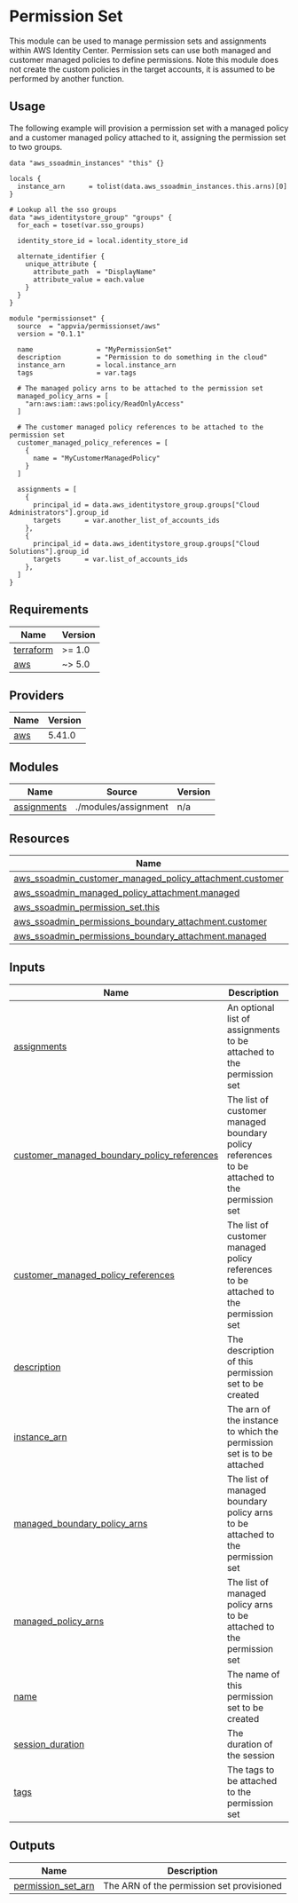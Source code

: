 # Permission Set

This module can be used to manage permission sets and assignments within AWS Identity Center. Permission sets can use both managed and customer managed policies to define permissions. Note this module does not create the custom policies in the target accounts, it is assumed to be performed by another function.

## Usage

The following example will provision a permission set with a managed policy and a customer managed policy attached to it, assigning the permission set to two groups.

```hcl
data "aws_ssoadmin_instances" "this" {}

locals {
  instance_arn      = tolist(data.aws_ssoadmin_instances.this.arns)[0]
}

# Lookup all the sso groups
data "aws_identitystore_group" "groups" {
  for_each = toset(var.sso_groups)

  identity_store_id = local.identity_store_id

  alternate_identifier {
    unique_attribute {
      attribute_path  = "DisplayName"
      attribute_value = each.value
    }
  }
}

module "permissionset" {
  source  = "appvia/permissionset/aws"
  version = "0.1.1"

  name                = "MyPermissionSet"
  description         = "Permission to do something in the cloud"
  instance_arn        = local.instance_arn
  tags                = var.tags

  # The managed policy arns to be attached to the permission set
  managed_policy_arns = [
    "arn:aws:iam::aws:policy/ReadOnlyAccess"
  ]

  # The customer managed policy references to be attached to the permission set
  customer_managed_policy_references = [
    {
      name = "MyCustomerManagedPolicy"
    }
  ]

  assignments = [
    {
      principal_id = data.aws_identitystore_group.groups["Cloud Administrators"].group_id
      targets      = var.another_list_of_accounts_ids
    },
    {
      principal_id = data.aws_identitystore_group.groups["Cloud Solutions"].group_id
      targets      = var.list_of_accounts_ids
    },
  ]
}
```

<!-- BEGIN_TF_DOCS -->
## Requirements

| Name | Version |
|------|---------|
| <a name="requirement_terraform"></a> [terraform](#requirement\_terraform) | >= 1.0 |
| <a name="requirement_aws"></a> [aws](#requirement\_aws) | ~> 5.0 |

## Providers

| Name | Version |
|------|---------|
| <a name="provider_aws"></a> [aws](#provider\_aws) | 5.41.0 |

## Modules

| Name | Source | Version |
|------|--------|---------|
| <a name="module_assignments"></a> [assignments](#module\_assignments) | ./modules/assignment | n/a |

## Resources

| Name | Type |
|------|------|
| [aws_ssoadmin_customer_managed_policy_attachment.customer](https://registry.terraform.io/providers/hashicorp/aws/latest/docs/resources/ssoadmin_customer_managed_policy_attachment) | resource |
| [aws_ssoadmin_managed_policy_attachment.managed](https://registry.terraform.io/providers/hashicorp/aws/latest/docs/resources/ssoadmin_managed_policy_attachment) | resource |
| [aws_ssoadmin_permission_set.this](https://registry.terraform.io/providers/hashicorp/aws/latest/docs/resources/ssoadmin_permission_set) | resource |
| [aws_ssoadmin_permissions_boundary_attachment.customer](https://registry.terraform.io/providers/hashicorp/aws/latest/docs/resources/ssoadmin_permissions_boundary_attachment) | resource |
| [aws_ssoadmin_permissions_boundary_attachment.managed](https://registry.terraform.io/providers/hashicorp/aws/latest/docs/resources/ssoadmin_permissions_boundary_attachment) | resource |

## Inputs

| Name | Description | Type | Default | Required |
|------|-------------|------|---------|:--------:|
| <a name="input_assignments"></a> [assignments](#input\_assignments) | An optional list of assignments to be attached to the permission set | <pre>list(object({<br>    principal_id   = string<br>    principal_type = optional(string, "GROUP")<br>    targets        = list(string)<br>  }))</pre> | `[]` | no |
| <a name="input_customer_managed_boundary_policy_references"></a> [customer\_managed\_boundary\_policy\_references](#input\_customer\_managed\_boundary\_policy\_references) | The list of customer managed boundary policy references to be attached to the permission set | <pre>list(object({<br>    name = string<br>    path = optional(string, "/")<br>  }))</pre> | `[]` | no |
| <a name="input_customer_managed_policy_references"></a> [customer\_managed\_policy\_references](#input\_customer\_managed\_policy\_references) | The list of customer managed policy references to be attached to the permission set | <pre>list(object({<br>    name = string<br>    path = optional(string, "/")<br>  }))</pre> | `[]` | no |
| <a name="input_description"></a> [description](#input\_description) | The description of this permission set to be created | `string` | n/a | yes |
| <a name="input_instance_arn"></a> [instance\_arn](#input\_instance\_arn) | The arn of the instance to which the permission set is to be attached | `string` | n/a | yes |
| <a name="input_managed_boundary_policy_arns"></a> [managed\_boundary\_policy\_arns](#input\_managed\_boundary\_policy\_arns) | The list of managed boundary policy arns to be attached to the permission set | `list(string)` | `[]` | no |
| <a name="input_managed_policy_arns"></a> [managed\_policy\_arns](#input\_managed\_policy\_arns) | The list of managed policy arns to be attached to the permission set | `list(string)` | `[]` | no |
| <a name="input_name"></a> [name](#input\_name) | The name of this permission set to be created | `string` | n/a | yes |
| <a name="input_session_duration"></a> [session\_duration](#input\_session\_duration) | The duration of the session | `string` | `"PT2H"` | no |
| <a name="input_tags"></a> [tags](#input\_tags) | The tags to be attached to the permission set | `map(string)` | n/a | yes |

## Outputs

| Name | Description |
|------|-------------|
| <a name="output_permission_set_arn"></a> [permission\_set\_arn](#output\_permission\_set\_arn) | The ARN of the permission set provisioned |
<!-- END_TF_DOCS -->

```

```
